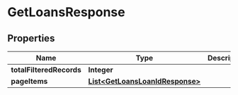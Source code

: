 # GetLoansResponse

## Properties
Name | Type | Description | Notes
------------ | ------------- | ------------- | -------------
**totalFilteredRecords** | **Integer** |  |  [optional]
**pageItems** | [**List&lt;GetLoansLoanIdResponse&gt;**](GetLoansLoanIdResponse.md) |  |  [optional]
